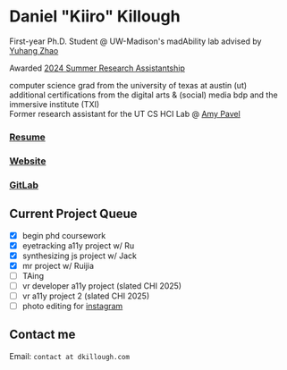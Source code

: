 # Daniel "Kiiro" Killough

First-year Ph.D. Student @ UW-Madison's madAbility lab advised by [Yuhang Zhao](https://www.yuhangz.com)

Awarded [2024 Summer Research Assistantship](https://www.cs.wisc.edu/summer-research-assistantship/)

computer science grad from the university of texas at austin (ut)
\
additional certifications from the digital arts & (social) media bdp and the immersive institute (TXI)
\
Former research assistant for the UT CS HCI Lab @ [Amy Pavel](https://amypavel.com/)

### [Resume](https://drive.google.com/file/d/1XQNgKpj7f27nfYVgPPQ7o2KsROVk_Dnu/view)
### [Website](https://dkillough.com/)
### [GitLab](https://gitlab.com/dkillough)

## Current Project Queue
- [x] begin phd coursework
- [x] eyetracking a11y project w/ Ru
- [x] synthesizing js project w/ Jack
- [x] mr project w/ Ruijia
- [ ] TAing
- [ ] vr developer a11y project (slated CHI 2025)
- [ ] vr a11y project 2 (slated CHI 2025)
- [ ] photo editing for [instagram](https://www.instagram.com/de.kilo/)

## Contact me
Email: `contact at dkillough.com`
